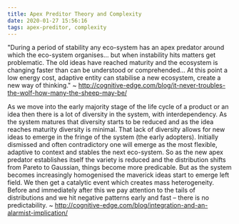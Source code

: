 ```yaml
---
title: Apex Preditor Theory and Complexity
date: 2020-01-27 15:56:16
tags: apex-preditor, complexity
---
```


"During a period of stability any eco-system has an apex predator around which the eco-system organises... but when instability hits matters get problematic. The old ideas have reached maturity and the ecosystem is changing faster than can be understood or comprehended... At this point a low energy cost, adaptive entity can stabilise a new ecosystem, create a new way of thinking." ~ http://cognitive-edge.com/blog/it-never-troubles-the-wolf-how-many-the-sheep-may-be/

As we move into the early majority stage of the life cycle of a product or an idea then there is a lot of diversity in the system, with interdependency. As the system matures that diversity starts to be reduced and as the idea reaches maturity diversity is minimal. That lack of diversity allows for new ideas to emerge in the fringe of the system (the early adopters). Initially dismissed and often contradictory one will emerge as the most flexible, adaptive to context and stables the next eco-system. So as the new apex predator establishes itself the variety is reduced and the distribution shifts from Pareto to Gaussian, things become more predicable. But as the system becomes increasingly homogenised the maverick ideas start to emerge left field. We then get a catalytic event which creates mass heterogeneity. Before and immediately after this we pay attention to the tails of distributions and we hit negative patterns early and fast – there is no predictability. ~ http://cognitive-edge.com/blog/integration-and-an-alarmist-implication/
